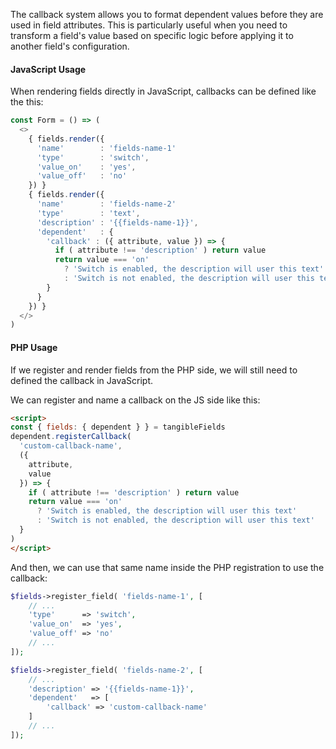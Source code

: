 The callback system allows you to format dependent values before they are used in field attributes. This is particularly useful when you need to transform a field's value based on specific logic before applying it to another field's configuration.

#### JavaScript Usage

When rendering fields directly in JavaScript, callbacks can be defined like the this:

```javascript
const Form = () => (
  <>
    { fields.render({
      'name'        : 'fields-name-1'
      'type'        : 'switch',
      'value_on'    : 'yes',
      'value_off'   : 'no'
    }) }
    { fields.render({
      'name'        : 'fields-name-2'
      'type'        : 'text',
      'description' : '{{fields-name-1}}',
      'dependent'   : {
        'callback' : ({ attribute, value }) => {
          if ( attribute !== 'description' ) return value
          return value === 'on'
            ? 'Switch is enabled, the description will user this text'
            : 'Switch is not enabled, the description will user this text'
        }
      }
    }) }
  </>
)
```

#### PHP Usage

If we register and render fields from the PHP side, we will still need to defined the callback in JavaScript.
  
We can register and name a callback on the JS side like this:
```html
<script>
const { fields: { dependent } } = tangibleFields
dependent.registerCallback(
  'custom-callback-name',
  ({
    attribute,
    value
  }) => {
    if ( attribute !== 'description' ) return value
    return value === 'on'
      ? 'Switch is enabled, the description will user this text'
      : 'Switch is not enabled, the description will user this text'
  }
)
</script>
```

And then, we can use that same name inside the PHP registration to use the callback:

```php
$fields->register_field( 'fields-name-1', [
    // ...
    'type'      => 'switch',
    'value_on'  => 'yes',
    'value_off' => 'no'
    // ...
]);

$fields->register_field( 'fields-name-2', [
    // ...
    'description' => '{{fields-name-1}}',
    'dependent'   => [
        'callback' => 'custom-callback-name'
    ]
    // ...
]);
```
